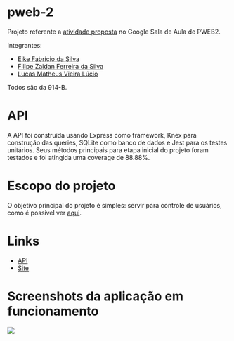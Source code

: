 # pweb-2

Projeto referente a [atividade proposta](https://classroom.google.com/u/1/c/Mzk3NDUxMzE0NzE5/a/NDMxNzUzOTAwMjYx/details) no Google Sala de Aula de PWEB2.

Integrantes:
  * [Eike Fabrício da Silva](https://github.com/eikefab)
  * [Filipe Zaidan Ferreira da Silva](https://github.com/filipezaidan)
  * [Lucas Matheus Vieira Lúcio](https://github.com/casterrr)

Todos são da 914-B.

# API

A API foi construída usando Express como framework, Knex para construção das queries, SQLite como banco de dados e Jest para os testes unitários. Seus métodos principais para etapa inicial do projeto foram testados e foi atingida uma coverage de 88.88%.

# Escopo do projeto

O objetivo principal do projeto é simples: servir para controle de usuários, como é possível ver [aqui](https://github.com/eikefab/pweb-2/blob/master/api/src/controller.js).

# Links

 * [API](https://pweb2-ifal.herokuapp.com/)
 * [Site](https://usermanagement-pweb2.netlify.app/)

# Screenshots da aplicação em funcionamento

<img src="https://i.imgur.com/f8BIsdp.png"/>
